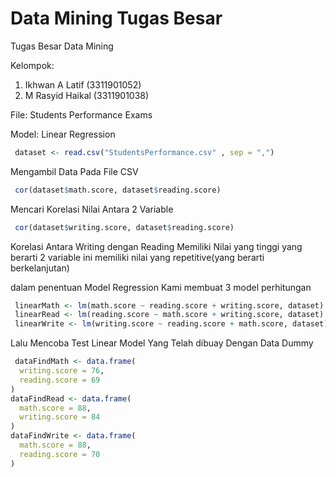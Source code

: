 # Data Mining Tugas Besar
Tugas Besar Data Mining

Kelompok:
 1. Ikhwan A Latif (3311901052)
 2. M Rasyid Haikal (3311901038)

File: Students Performance Exams

Model: Linear Regression

```R
 dataset <- read.csv("StudentsPerformance.csv" , sep = ",")
```
Mengambil Data Pada File CSV

```R
 cor(dataset$math.score, dataset$reading.score)
```
Mencari Korelasi Nilai Antara 2 Variable

```R
 cor(dataset$writing.score, dataset$reading.score)
```
Korelasi Antara Writing dengan Reading Memiliki Nilai yang tinggi
yang berarti 2 variable ini memiliki nilai yang repetitive(yang berarti berkelanjutan)

dalam penentuan Model Regression Kami membuat 3 model perhitungan
```R
 linearMath <- lm(math.score ~ reading.score + writing.score, dataset)
 linearRead <- lm(reading.score ~ math.score + writing.score, dataset)
 linearWrite <- lm(writing.score ~ reading.score + math.score, dataset)
```

Lalu Mencoba Test Linear Model Yang Telah dibuay Dengan Data Dummy
```R
 dataFindMath <- data.frame(
  writing.score = 76,
  reading.score = 69
)
dataFindRead <- data.frame(
  math.score = 88,
  writing.score = 84
)
dataFindWrite <- data.frame(
  math.score = 88,
  reading.score = 70
)
```
